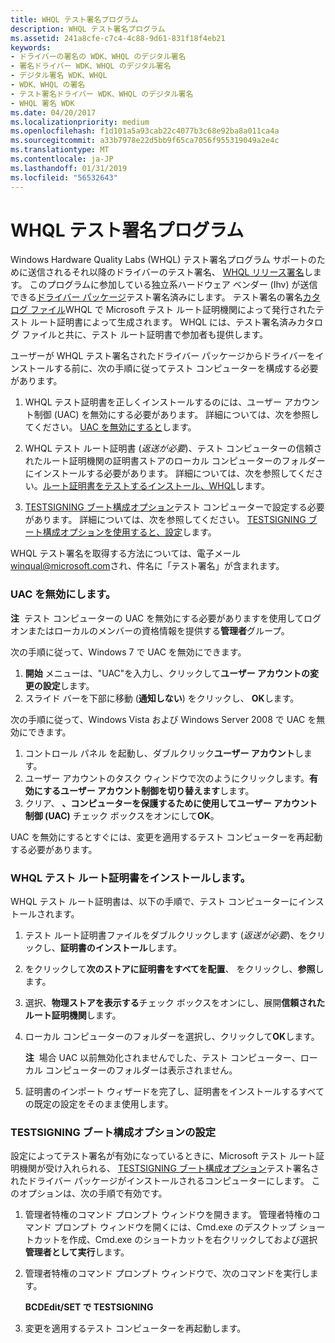 ```yaml
---
title: WHQL テスト署名プログラム
description: WHQL テスト署名プログラム
ms.assetid: 241a8cfe-c7c4-4c88-9d61-831f18f4eb21
keywords:
- ドライバーの署名の WDK、WHQL のデジタル署名
- 署名ドライバー WDK、WHQL のデジタル署名
- デジタル署名 WDK、WHQL
- WDK、WHQL の署名
- テスト署名ドライバー WDK、WHQL のデジタル署名
- WHQL 署名 WDK
ms.date: 04/20/2017
ms.localizationpriority: medium
ms.openlocfilehash: f1d101a5a93cab22c4077b3c68e92ba8a011ca4a
ms.sourcegitcommit: a33b7978e22d5bb9f65ca7056f955319049a2e4c
ms.translationtype: MT
ms.contentlocale: ja-JP
ms.lasthandoff: 01/31/2019
ms.locfileid: "56532643"
---
```

# <a name="whql-test-signature-program"></a>WHQL テスト署名プログラム


Windows Hardware Quality Labs (WHQL) テスト署名プログラム サポートのために送信されるそれ以降のドライバーのテスト署名、 [WHQL リリース署名](whql-release-signature.md)します。 このプログラムに参加している独立系ハードウェア ベンダー (Ihv) が送信できる[ドライバー パッケージ](driver-packages.md)テスト署名済みにします。 テスト署名の署名[カタログ ファイル](catalog-files.md)WHQL で Microsoft テスト ルート証明機関によって発行されたテスト ルート証明書によって生成されます。 WHQL には、テスト署名済みカタログ ファイルと共に、テスト ルート証明書で参加者も提供します。

ユーザーが WHQL テスト署名されたドライバー パッケージからドライバーをインストールする前に、次の手順に従ってテスト コンピューターを構成する必要があります。

1.  WHQL テスト証明書を正しくインストールするのには、ユーザー アカウント制御 (UAC) を無効にする必要があります。 詳細については、次を参照してください。 [UAC を無効にすると](#disabling-uac)します。

2.  WHQL テスト ルート証明書 (*返送が必要*)、テスト コンピューターの信頼されたルート証明機関の証明書ストアのローカル コンピューターのフォルダーにインストールする必要があります。 詳細については、次を参照してください。[ルート証明書をテストするインストール、WHQL](#installing-the-whql-test-root-certificate)します。

3.  [TESTSIGNING ブート構成オプション](the-testsigning-boot-configuration-option.md)テスト コンピューターで設定する必要があります。 詳細については、次を参照してください。 [TESTSIGNING ブート構成オプションを使用すると、設定](#setting-the-testsigning-boot-configuration-option)します。

WHQL テスト署名を取得する方法については、電子メール<winqual@microsoft.com>され、件名に「テスト署名」が含まれます。

### <a name="disabling-uac"></a>UAC を無効にします。

**注**  テスト コンピューターの UAC を無効にする必要がありますを使用してログオンまたはローカルのメンバーの資格情報を提供する**管理者**グループ。

 

次の手順に従って、Windows 7 で UAC を無効にできます。

1.  **開始** メニューは、"UAC"を入力し、クリックして**ユーザー アカウントの変更の設定**します。
2.  スライド バーを下部に移動 (**通知しない**) をクリックし、 **OK**します。

次の手順に従って、Windows Vista および Windows Server 2008 で UAC を無効にできます。

1.  コントロール パネル を起動し、ダブルクリック**ユーザー アカウント**します。
2.  ユーザー アカウントのタスク ウィンドウで次のようにクリックします。**有効にするユーザー アカウント制御を切り替えます**します。
3.  クリア、 **、コンピューターを保護するために使用してユーザー アカウント制御 (UAC)** チェック ボックスをオンにして**OK**。

UAC を無効にするとすぐには、変更を適用するテスト コンピューターを再起動する必要があります。

### <a name="installing-the-whql-test-root-certificate"></a>WHQL テスト ルート証明書をインストールします。

WHQL テスト ルート証明書は、以下の手順で、テスト コンピューターにインストールされます。

1.  テスト ルート証明書ファイルをダブルクリックします (*返送が必要*)、をクリックし、**証明書のインストール**します。

2.  をクリックして**次のストアに証明書をすべてを配置**、 をクリックし、**参照**します。

3.  選択、**物理ストアを表示する**チェック ボックスをオンにし、展開**信頼されたルート証明機関**します。

4.  ローカル コンピューターのフォルダーを選択し、クリックして**OK**します。

    **注**  場合 UAC 以前無効化されませんでした、テスト コンピューター、ローカル コンピューターのフォルダーは表示されません。

     

5.  証明書のインポート ウィザードを完了し、証明書をインストールするすべての既定の設定をそのまま使用します。

### <a name="setting-the-testsigning-boot-configuration-option"></a>TESTSIGNING ブート構成オプションの設定

設定によってテスト署名が有効になっているときに、Microsoft テスト ルート証明機関が受け入れられる、 [TESTSIGNING ブート構成オプション](the-testsigning-boot-configuration-option.md)テスト署名されたドライバー パッケージがインストールされるコンピューターにします。 このオプションは、次の手順で有効です。

1.  管理者特権のコマンド プロンプト ウィンドウを開きます。 管理者特権のコマンド プロンプト ウィンドウを開くには、Cmd.exe のデスクトップ ショートカットを作成、Cmd.exe のショートカットを右クリックしておよび選択**管理者として実行**します。

2.  管理者特権のコマンド プロンプト ウィンドウで、次のコマンドを実行します。

    **BCDEdit/SET で TESTSIGNING**

3.  変更を適用するテスト コンピューターを再起動します。

 

 





